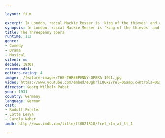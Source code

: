 ```yaml
---

layout: film

excerpt: In London, rascal Mackie Messer is 'king of the thieves' and an irresistible pimp. When he meets Polly Peachum on the street, he invites her for a drink and they soon marry. When Polly's father Jonathan Jeremiah Peachum a.k.a. 'the king of the beggars' learns about the marriage of his daughter, he presses the chief of police Jackie "Tiger" Brown to arrest his friend Mackie. 
synopsis: In London, rascal Mackie Messer is 'king of the thieves' and an irresistible pimp. When he meets Polly Peachum on the street, he invites her for a drink and they soon marry. When Polly's father Jonathan Jeremiah Peachum a.k.a. 'the king of the beggars' learns about the marriage of his daughter, he presses the chief of police Jackie "Tiger" Brown to arrest his friend Mackie.
title: The Threepenny Opera
runtime: 112
genre: 
- Comedy
- Drama
- Musical 
silent: no
decade: 1930s
recommended: 
editors-rating: 4
image:  /feature-images/THE-THREEPENNY-OPERA-1931.jpg  
video: https://www.youtube.com/embed/eUgkrlL8GkE?rel=0&amp;controls=0&amp;showinfo=0
director: Georg Wilhelm Pabst 
year: 1931
country: Germany
language: German
cast:
- Rudolf Forster
- Lotte Lenya
- Carola Neher
imdb: http://www.imdb.com/title/tt0021818/?ref_=fn_al_tt_1

---
```


